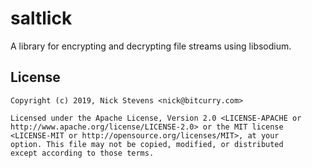 # saltlick

A library for encrypting and decrypting file streams using libsodium.

## License

```
Copyright (c) 2019, Nick Stevens <nick@bitcurry.com>

Licensed under the Apache License, Version 2.0 <LICENSE-APACHE or
http://www.apache.org/license/LICENSE-2.0> or the MIT license
<LICENSE-MIT or http://opensource.org/licenses/MIT>, at your
option. This file may not be copied, modified, or distributed
except according to those terms.
```
